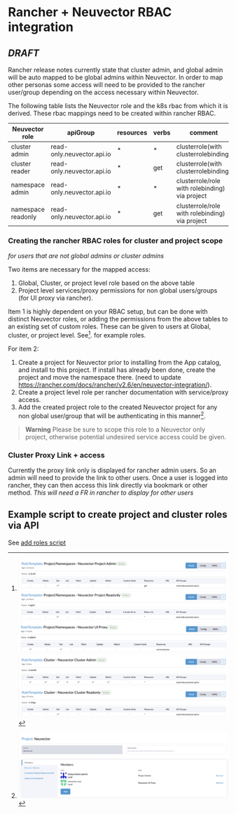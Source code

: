 # Rancher + Neuvector RBAC integration
## _DRAFT_

Rancher release notes currently state that cluster admin, and global admin will be auto mapped to be global admins within Neuvector. In order to map other personas some access will need to be provided to the rancher user/group depending on the access necessary within Neuvector.

The following table lists the Neuvector role and the k8s rbac from which it is derived. These rbac mappings need to be created within rancher RBAC.

|Neuvector role|apiGroup |resources|verbs|comment|
|-----|-----|-----|-----|-----|
cluster admin|read-only.neuvector.api.io|*|*| clusterrole(with clusterrolebinding)|
cluster reader|read-only.neuvector.api.io|*|get| clusterrole(with clusterrolebinding)|
namespace admin|read-only.neuvector.api.io|*|*| clusterrole/role with rolebinding) via project|
namespace readonly|read-only.neuvector.api.io|*|get| clusterrole/role with rolebinding) via project|

### Creating the rancher RBAC roles for cluster and project scope
_for users that are not global admins or cluster admins_

Two items are necessary for the mapped access:
1. Global, Cluster, or project level role based on the above table
2. Project level services/proxy permissions for non global users/groups (for UI proxy via rancher).

Item 1 is highly dependent on your RBAC setup, but can be done with distinct Neuvector roles, or adding the permissions from the above tables to an existing set of custom roles. These can be given to users at Global, cluster, or project level. See[^1]. for example roles.

For item 2:
1. Create a project for Neuvector prior to installing from the App catalog, and install to this project. If install has already been done, create the project and move the namespace there. (need to update https://rancher.com/docs/rancher/v2.6/en/neuvector-integration/).
2. Create a project level role per rancher documentation with service/proxy access. 
3. Add the created project role to the created Neuvector project for any non global user/group that will be authenticating in this manner[^2].
   
> **Warning**
> Please be sure to scope this role to a Neuvector only project, otherwise potential undesired service access could be given.

### Cluster Proxy Link + access
Currently the proxy link only is displayed for rancher admin users. So an admin will need to provide the link to other users. Once a user is logged into rancher, they can then access this link directly via bookmark or other method. _This will need a FR in rancher to display for other users_

## Example script to create project and cluster roles via API
See [add roles script](add.sh)

[^1]: ![Project Admin](images/project_admin_role.png)
  ![Project Read-Only](images/project_readonly_role.png)
  ![Project UI Proxy](images/project_proxy_role.png)
  ![Cluster Admin](images/cluster_admin_role.png)
  ![Cluster Read-Only](images/cluster_readonly_role.png)
  
[^2]: ![Neuvector Project UI](images/project_ui_role.png)
